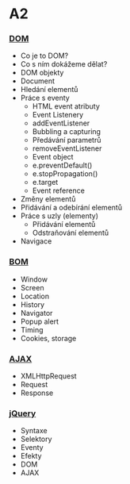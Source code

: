 # A2

### [DOM](./DOM)
- Co je to DOM?
- Co s ním dokážeme dělat?
- DOM objekty
- Document
- Hledání elementů
- Práce s eventy
    - HTML event atributy
    - Event Listenery
    - addEventListener
    - Bubbling a capturing
    - Předávání parametrů
    - removeEventListener
    - Event object
    - e.preventDefault()
    - e.stopPropagation()
    - e.target
    - Event reference
- Změny elementů
- Přidávání a odebírání elementů
- Práce s uzly (elementy)
    - Přidávání elementů
    - Odstraňování elementů
- Navigace

### [BOM](./BOM)
- Window
- Screen
- Location
- History
- Navigator
- Popup alert
- Timing
- Cookies, storage

### [AJAX](./AJAX)
- XMLHttpRequest
- Request
- Response

### [jQuery](./jQuery)
- Syntaxe
- Selektory
- Eventy
- Efekty
- DOM
- AJAX
